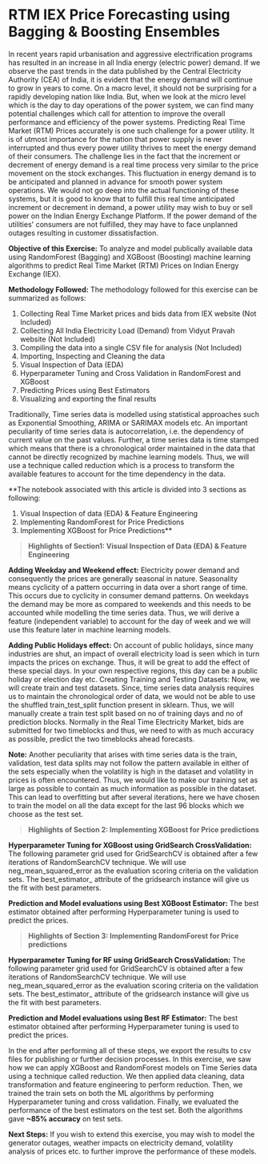 # RTM IEX Price Forecasting using Bagging & Boosting Ensembles

In recent years rapid urbanisation and aggressive electrification programs has resulted in an increase in all India energy (electric power) demand. If we observe the past trends in the data published by the Central Electricity Authority (CEA) of India, it is evident that the energy demand will continue to grow in years to come.
On a macro level, it should not be surprising for a rapidly developing nation like India. But, when we look at the micro level which is the day to day operations of the power system, we can find many potential challenges which call for attention to improve the overall performance and efficiency of the power systems. Predicting Real Time Market (RTM) Prices accurately is one such challenge for a power utility. It is of utmost importance for the nation that power supply is never interrupted and thus every power utility thrives to meet the energy demand of their consumers.
The challenge lies in the fact that the increment or decrement of energy demand is a real time process very similar to the price movement on the stock exchanges. This fluctuation in energy demand is to be anticipated and planned in advance for smooth power system operations. We would not go deep into the actual functioning of these systems, but it is good to know that to fulfill this real time anticipated increment or decrement in demand, a power utility may wish to buy or sell power on the Indian Energy Exchange Platform. If the power demand of the utilities' consumers are not fulfilled, they may have to face unplanned outages resulting in customer dissatisfaction.

**Objective of this Exercise:** To analyze and model publically available data using RandomForest (Bagging) and XGBoost (Boosting) machine learning algorithms to predict Real Time Market (RTM) Prices on Indian Energy Exchange (IEX).

**Methodology Followed:** The methodology followed for this exercise can be summarized as follows:
1. Collecting Real Time Market prices and bids data from IEX website (Not Included)
2. Collecting All India Electricity Load (Demand) from Vidyut Pravah website (Not Included)
3. Compiling the data into a single CSV file for analysis (Not Included)
4. Importing, Inspecting and Cleaning the data
5. Visual Inspection of Data (EDA)
6. Hyperparameter Tuning and Cross Validation in RandomForest and XGBoost
7. Predicting Prices using Best Estimators
8. Visualizing and exporting the final results

Traditionally, Time series data is modelled using statistical approaches such as Exponential Smoothing, ARIMA or SARIMAX models etc. An important peculiarity of time series data is autocorrelation, i.e. the dependency of current value on the past values. Further, a time series data is time stamped which means that there is a chronological order maintained in the data that cannot be directly recognized by machine learning models. Thus, we will use a technique called reduction which is a process to transform the available features to account for the time dependency in the data.

**The notebook associated with this article is divided into 3 sections as following:
1. Visual Inspection of data (EDA) & Feature Engineering
2. Implementing RandomForest for Price Predictions
3. Implementing XGBoost for Price Predictions**

> **Highlights of Section1: Visual Inspection of Data (EDA) & Feature Engineering**

**Adding Weekday and Weekend effect:** Electricity power demand and consequently the prices are generally seasonal in nature. Seasonality means cyclicity of a pattern occurring in data over a short range of time. This occurs due to cyclicity in consumer demand patterns. On weekdays the demand may be more as compared to weekends and this needs to be accounted while modelling the time series data. Thus, we will derive a feature (independent variable) to account for the day of week and we will use this feature later in machine learning models.

**Adding Public Holidays effect:** On account of public holidays, since many industries are shut, an impact of overall electricity load is seen which in turn impacts the prices on exchange. Thus, it will be great to add the effect of these special days. In your own respective regions, this day can be a public holiday or election day etc.
Creating Training and Testing Datasets: Now, we will create train and test datasets. Since, time series data analysis requires us to maintain the chronological order of data, we would not be able to use the shuffled train_test_split function present in sklearn. Thus, we will manually create a train test split based on no of training days and no of prediction blocks. Normally in the Real Time Electricity Market, bids are submitted for two timeblocks and thus, we need to with as much accuracy as possible, predict the two timeblocks ahead forecasts.

**Note:** Another peculiarity that arises with time series data is the train, validation, test data splits may not follow the pattern available in either of the sets especially when the volatility is high in the dataset and volatility in prices is often encountered. Thus, we would like to make our training set as large as possible to contain as much information as possible in the dataset. This can lead to overfitting but after several iterations, here we have chosen to train the model on all the data except for the last 96 blocks which we choose as the test set.

> **Highlights of Section 2: Implementing XGBoost for Price predictions**

**Hyperparameter Tuning for XGBoost using GridSearch CrossValidation:** The following parameter grid used for GridSearchCV is obtained after a few iterations of RandomSearchCV technique. We will use neg_mean_squared_error as the evaluation scoring criteria on the validation sets. The best_estimator_ attribute of the gridsearch instance will give us the fit with best parameters.

**Prediction and Model evaluations using Best XGBoost Estimator:** The best estimator obtained after performing Hyperparameter tuning is used to predict the prices.

> **Highlights of Section 3: Implementing RandomForest for Price predictions**

**Hyperparameter Tuning for RF using GridSearch CrossValidation:** The following parameter grid used for GridSearchCV is obtained after a few iterations of RandomSearchCV technique. We will use neg_mean_squared_error as the evaluation scoring criteria on the validation sets. The best_estimator_ attribute of the gridsearch instance will give us the fit with best parameters.

**Prediction and Model evaluations using Best RF Estimator:** The best estimator obtained after performing Hyperparameter tuning is used to predict the prices.

In the end after performing all of these steps, we export the results to csv files for publishing or further decision processes. In this exercise, we saw how we can apply XGBoost and RandomForest models on Time Series data using a technique called reduction. We then applied data cleaning, data transformation and feature engineering to perform reduction. Then, we trained the train sets on both the ML algorithms by performing Hyperparameter tuning and cross validation. Finally, we evaluated the performance of the best estimators on the test set. Both the algorithms gave **~85% accuracy** on test sets.

**Next Steps:** If you wish to extend this exercise, you may wish to model the generator outages, weather impacts on electricity demand, volatility analysis of prices etc. to further improve the performance of these models.



